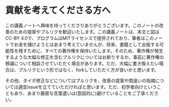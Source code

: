 # 貢献を考えてくださる方へ

この講義ノートへ興味を持ってくださりありがとうございます。このノートの改善のための提案やプルリクを歓迎いたします。この講義ノートは、本文と図はCC-BY 4.0で、プログラムはMITライセンスで提供されており、筆者はこのノートでお金を儲けようとはあまり考えていませんが、将来、書籍として出版する可能性を残すために、すべての著作権を保持いたします。そのため、著作権が発生するような大幅な修正を含むプルリクについてはお断りするか、事前に著作権の移譲について相談させていただく場合があります。ただ、大幅に書き換えたい場合は、プルリクという形ではなく、forkしていただく方が良いかと思います。

その他、タイポ修正などについてはプルリクを、改善の提案や間違いの指摘については適宜issueを立てていただければと思います。ただ、初学者向けということもあり、あまり厳密な言葉遣いは(意図的に)避けていることをご了承ください。
